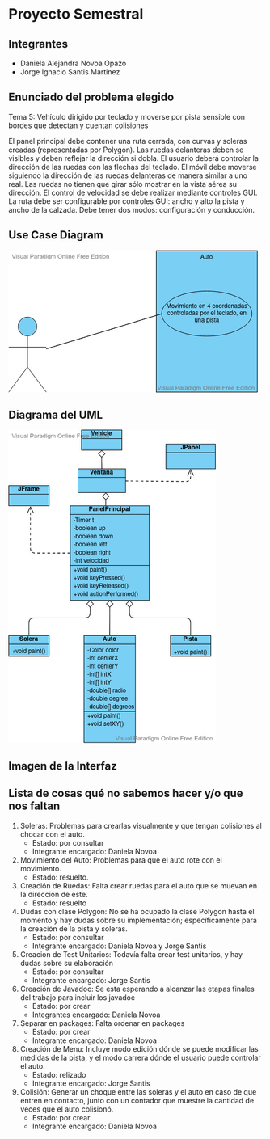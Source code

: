 # Proyecto Semestral
## Integrantes  

- Daniela Alejandra Novoa Opazo
- Jorge Ignacio Santis Martinez
 
 ## Enunciado del problema elegido  
 Tema 5: Vehículo dirigido por teclado y moverse por pista sensible con bordes que detectan y cuentan colisiones  
 
El panel principal debe contener una ruta cerrada, con curvas y soleras creadas (representadas por Polygon). Las ruedas delanteras deben se visibles y deben reflejar la dirección si dobla. El usuario deberá controlar la dirección de las ruedas con las flechas del teclado. El móvil debe moverse siguiendo la dirección de las ruedas delanteras de manera similar a uno real. Las ruedas no tienen que girar sólo mostrar en la vista aérea su dirección. El control de velocidad se debe realizar mediante controles GUI. La ruta debe ser configurable por controles GUI: ancho y alto la pista y ancho de la calzada. Debe tener dos modos: configuración y conducción.  

## Use Case Diagram  
  
  ![](CasosDeUso.png)  
    
 ## Diagrama del UML  
   
  ![](ProyectoVehicle(1).jpg)  
    
  ## Imagen de la Interfaz  
    
  ## Lista de cosas qué no sabemos hacer y/o que nos faltan
  1. Soleras: Problemas para crearlas visualmente y que tengan colisiones al chocar con el auto.  
     - Estado: por consultar     
     - Integrante encargado: Daniela Novoa
  2. Movimiento del Auto: Problemas para que el auto rote con el movimiento.  
      - Estado: resuelto.  
  3. Creación de Ruedas: Falta crear ruedas para el auto que se muevan en la dirección de este.  
      - Estado: resuelto
  4. Dudas con clase Polygon: No se ha ocupado la clase Polygon hasta el momento y hay dudas sobre su implementación; específicamente para la creación de        la pista y soleras.   
       - Estado: por consultar 
       - Integrante encargado: Daniela Novoa y Jorge Santis
  5. Creacion de Test Unitarios: Todavía falta crear test unitarios, y hay dudas sobre su elaboración  
       - Estado: por consultar
       - Integrante encargado: Jorge Santis
  6. Creación de Javadoc: Se esta esperando a alcanzar las etapas finales del trabajo para incluir los javadoc
       - Estado: por crear         
       - Integrantes encargado: Daniela Novoa  
  7. Separar en packages: Falta ordenar en packages  
       - Estado: por crear         
       - Integrante encargado: Daniela Novoa
  8. Creación de Menu: Incluye modo edición dónde se puede modificar las medidas de la pista, y el modo carrera dónde el usuario puede controlar el auto.
       - Estado: relizado  
       - Integrante encargado: Jorge Santis
  9. Colisión: Generar un choque entre las soleras y el auto en caso de que entren en contacto, junto con un contador que muestre la cantidad de veces que el auto colisionó.
       - Estado: por crear    
       - Integrante encargado: Daniela Novoa
  
